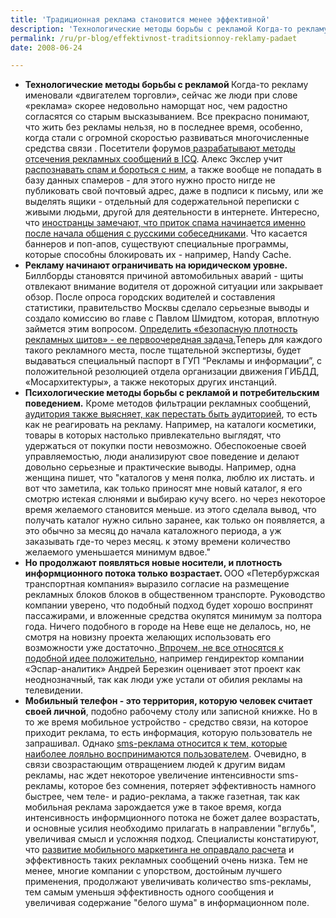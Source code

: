 ```yaml
---
title: 'Традиционная реклама становится менее эффективной'
description: 'Технологические методы борьбы с рекламой Когда-то рекламу именовали «двигателем торговли», сейчас же люди при слове «реклама» скорее недовольно наморщат нос, чем радостно согласятся со старым высказыванием.'
permalink: /ru/pr-blog/effektivnost-traditsionnoy-reklamy-padaet
date: 2008-06-24

---
```

<ul>
<li><strong>Технологические методы борьбы с рекламой </strong>
Когда-то рекламу именовали «двигателем торговли», сейчас же люди при слове «реклама» скорее недовольно наморщат нос, чем радостно согласятся со старым высказыванием.
Все прекрасно понимают, что жить без рекламы нельзя, но в последнее время, особенно, когда стали с огромной скоростью развиваться многочисленные средства связи .  Посетители форумов<a href="https://www.24open.ru/sstalkerr/blog/67270/"> разрабатывают методы отсечения рекламных сообщений в ICQ</a>.  Алекс Экслер учит <a href="https://www.getinfo.ru/article113.html">распознавать спам и бороться с ним</a>, а также вообще не попадать в базу данных спамеров - для этого нужно просто нигде не публиковать свой почтовый адрес, даже в подписи к письму, или же выделять ящики - отдельный для содержательной переписки с живыми людьми, другой для деятельности в интернете. Интересно, что <a href="https://www.suomi.ru/forum/showthread.php?t=27394">иностранцы замечают, что приток спама начинается именно после начала общения с русскими собеседниками</a>. Что касается баннеров и поп-апов, существуют специальные программы, которые способны блокировать их - например, Handy Cache.</li>
<li><strong> Рекламу начинают ограничивать на юридическом уровне.</strong>
Биллборды становятся причиной автомобильных аварий - щиты отвлекают внимание водителя от дорожной ситуации или закрывает обзор. После опроса городских водителей и составления статистики, правительство Москвы сделало серьезные выводы и создало комиссию во главе с Павлом Шмидтом, которая, вплотную займется этим вопросом. <a href="https://antireklama.ru/dostala/2006/12/07/articles_1809.html"> Определить  «безопасную плотность рекламных щитов»  - ее первоочередная задача.</a>Теперь для каждого такого рекламного места, после тщательной экспертизы, будет выдаваться специальный паспорт в ГУП “Рекламы и информации”, с положительной резолюцией отдела организации движения ГИБДД,  «Мосархитектуры», а также некоторых других инстанций. </li>
<li><strong>Психологические методы борьбы с рекламой и потребительским поведением.</strong>
Кроме методов фильтрации рекламных сообщений, <a href="https://www.club.passion.ru/viewtopic.php?t=53878&amp;sid=c59b97b2f1ebfa68293c95e1d94d664e">аудитория также выясняет, как перестать быть аудиторией</a>, то есть как не реагировать на рекламу. Например, на каталоги косметики, товары в которых настолько привлекательно выглядят, что удержаться от покупки пости невозможно. Обеспокоеные своей управляемостью, люди анализируют свое поведение и делают довольно серьезные и практические выводы. Например, одна женщина пишет, что "каталогов у меня полка, люблю их листать. и вот что заметила, как только приносят мне новый каталог, я его смотрю истекая слюнями и выбираю кучу всего. но через некоторое время желаемого становится меньше. из этого сделала вывод, что получать каталог нужно сильно заранее, как только он появляется, а это обычно за месяц до начала каталожного периода, а уж заказывать где-то через месяц. к этому времени количество желаемого уменьшается минимум вдвое."</li>
<li><strong> Но продолжают появляться новые носители, и плотность информционного потока только возрастает.
</strong>ООО «Петербуржская транспортная компания» выразило согласие на размещение рекламных блоков блоков в общественном транспорте.
Руководство компании уверено, что подобный подход будет хорошо воспринят пассажирами, и вложенные средства окупятся минимум за полтора года. Ничего подобного в городе на Неве еще не делалось, но, не смотря на новизну проекта желающих использовать его возможности уже достаточно.<a href="https://www.sostav.ru/news/2006/03/21/14/"> Впрочем, не все относятся к подобной идее положительно</a>, например гендиректор компании «Эспар-аналитик» Андрей Березкин оценивает этот проект как неоднозначный, так как люди уже устали от обилия рекламы на телевидении. </li>
<li><strong> Мобильный телефон - это территория, которую человек считает своей личной</strong>, подобно рабочему столу или записной книжке. Но в то же время мобильное устройство - средство связи, на которое приходит реклама, то есть информация, которую пользователь не запрашивал. Однако <a href="https://blog.roboxchange.com/2008/05/gsm-inform-sms.html">sms-реклама относится к тем, которые наиболее лояльно воспринимаются пользователем</a>. Очевидно, в связи  свозрастающим отвращением людей к другим видам рекламы, нас ждет некоторое увеличение интенсивности sms-рекламы, которое без сомнения, потеряет эффективность намного быстрее, чем теле- и радио-реклама, а также газетная, так как мобильная реклама зарождается уже в такое время, когда интенсивность информционного потока не божет далее возрастать, и основные усилия необходимо прилагать в направлении "вглубь", увеличивая смысл и усложняя подход.
Специалисты констатируют, что <a href="https://www.content-review.com/articles/6981/">развитие мобильного маркетинга не оправдало расчета</a> и эффективность таких рекламных сообщений очень низка. Тем не менее, многие компании  с упорством, достойным лучшего применения, продолжают увеличивать количество sms-рекламы, тем самым уменьшя эффективность одного сообщения и увеличивая содержание "белого шума" в информационном поле. </li></ul>



